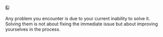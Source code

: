 ### ඞ

Any problem you encounter is due to your current inability to solve it. 
Solving them is not about fixing the immediate issue but about improving yourselves in the process.

